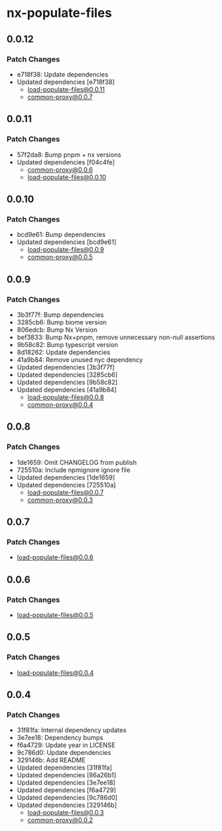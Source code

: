 # nx-populate-files

## 0.0.12

### Patch Changes

- e718f38: Update dependencies
- Updated dependencies [e718f38]
  - load-populate-files@0.0.11
  - common-proxy@0.0.7

## 0.0.11

### Patch Changes

- 57f2da8: Bump pnpm + nx versions
- Updated dependencies [f04c4fe]
  - common-proxy@0.0.6
  - load-populate-files@0.0.10

## 0.0.10

### Patch Changes

- bcd9e61: Bump dependencies
- Updated dependencies [bcd9e61]
  - load-populate-files@0.0.9
  - common-proxy@0.0.5

## 0.0.9

### Patch Changes

- 3b3f77f: Bump dependencies
- 3285cb6: Bump biome version
- 806edcb: Bump Nx Version
- bef3833: Bump Nx+pnpm, remove unnecessary non-null assertions
- 9b58c82: Bump typescript version
- 8d18262: Update dependencies
- 41a9b84: Remove unused nyc dependency
- Updated dependencies [3b3f77f]
- Updated dependencies [3285cb6]
- Updated dependencies [9b58c82]
- Updated dependencies [41a9b84]
  - load-populate-files@0.0.8
  - common-proxy@0.0.4

## 0.0.8

### Patch Changes

- 1de1659: Omit CHANGELOG from publish
- 725510a: Include npmignore ignore file
- Updated dependencies [1de1659]
- Updated dependencies [725510a]
  - load-populate-files@0.0.7
  - common-proxy@0.0.3

## 0.0.7

### Patch Changes

- load-populate-files@0.0.6

## 0.0.6

### Patch Changes

- load-populate-files@0.0.5

## 0.0.5

### Patch Changes

- load-populate-files@0.0.4

## 0.0.4

### Patch Changes

- 31f81fa: Internal dependency updates
- 3e7ee18: Dependency bumps
- f6a4729: Update year in LICENSE
- 9c786d0: Update dependencies
- 329146b: Add README
- Updated dependencies [31f81fa]
- Updated dependencies [86a26b1]
- Updated dependencies [3e7ee18]
- Updated dependencies [f6a4729]
- Updated dependencies [9c786d0]
- Updated dependencies [329146b]
  - load-populate-files@0.0.3
  - common-proxy@0.0.2
